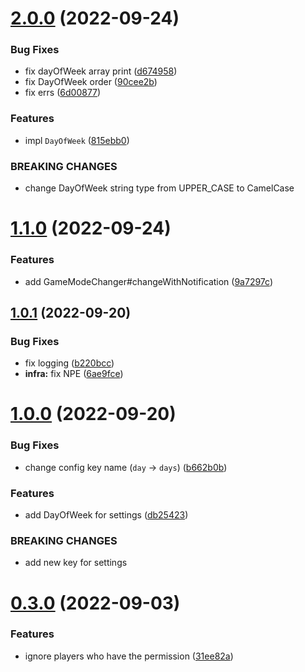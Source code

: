 # [2.0.0](https://github.com/GiganticMinecraft/TimeToGo/compare/v1.1.0...v2.0.0) (2022-09-24)


### Bug Fixes

* fix dayOfWeek array print ([d674958](https://github.com/GiganticMinecraft/TimeToGo/commit/d6749580ca5fb0eba278e87e51fcbb3a58d5628f))
* fix DayOfWeek order ([90cee2b](https://github.com/GiganticMinecraft/TimeToGo/commit/90cee2b174b4def3b6c34912ee989ba2f3aa6fa9))
* fix errs ([6d00877](https://github.com/GiganticMinecraft/TimeToGo/commit/6d00877e0e44d4b0b229b22b3f9b2e945f19041c))


### Features

* impl `DayOfWeek` ([815ebb0](https://github.com/GiganticMinecraft/TimeToGo/commit/815ebb03f626ce0e230081dd39bc11bcb86fffa1))


### BREAKING CHANGES

* change DayOfWeek string type from UPPER_CASE to CamelCase



# [1.1.0](https://github.com/GiganticMinecraft/TimeToGo/compare/v1.0.1...v1.1.0) (2022-09-24)


### Features

* add GameModeChanger#changeWithNotification ([9a7297c](https://github.com/GiganticMinecraft/TimeToGo/commit/9a7297c742bbed31c5a288f464a571dff47250c0))



## [1.0.1](https://github.com/GiganticMinecraft/TimeToGo/compare/v1.0.0...v1.0.1) (2022-09-20)


### Bug Fixes

* fix logging ([b220bcc](https://github.com/GiganticMinecraft/TimeToGo/commit/b220bcc9ada771eef5469b8999ecbe2851d8d40f))
* **infra:** fix NPE ([6ae9fce](https://github.com/GiganticMinecraft/TimeToGo/commit/6ae9fcecdc91eff70777bb2c44f6d458d1dcdb5f))



# [1.0.0](https://github.com/GiganticMinecraft/TimeToGo/compare/v0.3.0...v1.0.0) (2022-09-20)


### Bug Fixes

* change config key name (`day` -> `days`) ([b662b0b](https://github.com/GiganticMinecraft/TimeToGo/commit/b662b0bc7c2cba2880e7c75cc8e51e5d04da55f9))


### Features

* add DayOfWeek for settings ([db25423](https://github.com/GiganticMinecraft/TimeToGo/commit/db254237ad50cd9aad5fd17e437ad3ebad7ec256))


### BREAKING CHANGES

* add new key for settings



# [0.3.0](https://github.com/GiganticMinecraft/TimeToGo/compare/v0.2.0...v0.3.0) (2022-09-03)


### Features

* ignore players who have the permission ([31ee82a](https://github.com/GiganticMinecraft/TimeToGo/commit/31ee82a8fc8cb5032bf824baa9fb43d7e00e09d7))



